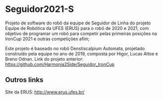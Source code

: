 # Seguidor2021-S

Projeto de software do robô da equipe de Seguidor de Linha do projeto Equipe de Robótica da UFES (ERUS) para o robô de 2020 e 2021, com objetivo de programar um robô para competir pelas primeiras posições na IronCup 2021 e outras competições afim;

Este projeto é baseado no robô Denstiscalpium Automata, projetado construído pela equipe no ano de 2019, composta por Higor, Lucas Altoe e Breno Odnan.
Link do projeto anterior: https://github.com/Harmonia2Side/Seguidor_IronCup

## Outros links

Site da ERUS: http://www.erus.ufes.br/
